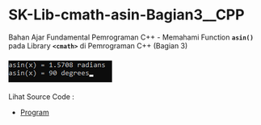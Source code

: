 # SK-Lib-cmath-asin-Bagian3__CPP
Bahan Ajar Fundamental Pemrograman C++ - Memahami Function <code><b>asin()</b></code> pada Library <code><b>&lt;cmath></b></code> di Pemrograman C++ (Bagian 3)<br><br>
<img src="https://github.com/RizkyKhapidsyah/SK-Lib-cmath-asin-Bagian3__CPP/blob/master/SK-Lib-cmath-asin-Bagian3__CPP/result/001.PNG"><br><br>
Lihat Source Code : <br>
- <a href="https://github.com/RizkyKhapidsyah/SK-Lib-cmath-asin-Bagian3__CPP/blob/master/SK-Lib-cmath-asin-Bagian3__CPP/Source.cpp">Program</a>
